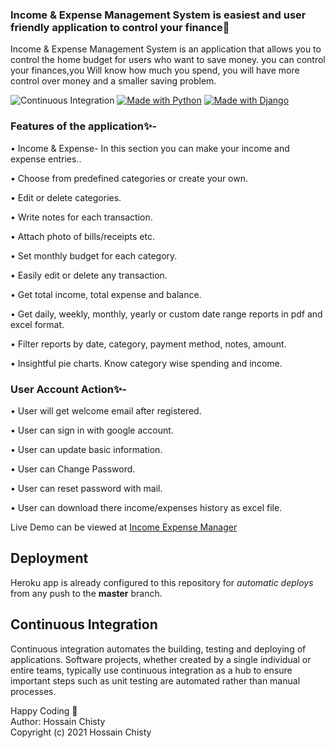 ### Income & Expense Management System is easiest and user friendly application to control your finance🚀


Income & Expense Management System is an application that allows you to control the home budget for users who want to save money. you can control your finances,you Will know how much you spend, you will have more control over money and a smaller saving problem.


![Continuous Integration](https://github.com/github/covid19-dashboard/workflows/CI/badge.svg)
[![Made with Python](https://img.shields.io/badge/Made%20with-Python-1f425f.svg)](https://www.python.org/)
[![Made with Django](https://img.shields.io/badge/Made%20with-Django-1f425f.svg)](https://www.python.org/)
### Features of the application✨-

• Income & Expense- In this section you can make your income and expense entries..

• Choose from predefined categories or create your own.

• Edit or delete categories.

• Write notes for each transaction.

• Attach photo of bills/receipts etc.

• Set monthly budget for each category.

• Easily edit or delete any transaction.

• Get total income, total expense and balance.

• Get daily, weekly, monthly, yearly or custom date range reports in pdf and excel format.

• Filter reports by date, category, payment method, notes, amount.

• Insightful pie charts. Know category wise spending and income.

### User Account Action✨-

• User will get welcome email after registered. 

• User can sign in with google account. 

• User can update basic information. 

• User can Change Password. 

• User can reset password with mail.

• User can download there income/expenses history as excel file.


Live Demo can be viewed at [Income Expense Manager](https://django-income-expense-manager.herokuapp.com/)


## Deployment
Heroku app is already configured to this repository for *automatic deploys* from any push to the **master** branch.

## Continuous Integration
Continuous integration automates the building, testing and deploying of applications. Software projects, whether created by a single individual or entire teams, typically use continuous integration as a hub to ensure important steps such as unit testing are automated rather than manual processes.

Happy Coding 🎉
<br>
Author: Hossain Chisty
<br>
Copyright (c) 2021 Hossain Chisty
